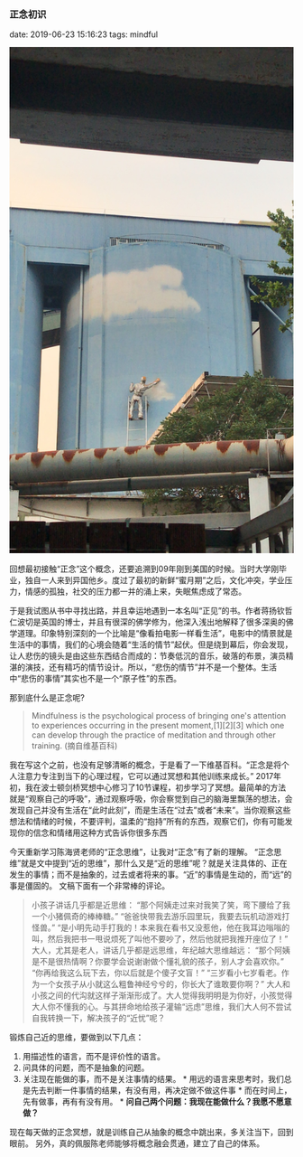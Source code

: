 
### 正念初识
date: 2019-06-23 15:16:23
tags: mindful


![cloud](img/cloud.jpeg)

   回想最初接触“正念”这个概念，还要追溯到09年刚到美国的时候。当时大学刚毕业，独自一人来到异国他乡。度过了最初的新鲜“蜜月期”之后，文化冲突，学业压力，情感的孤独，社交的压力都一并的涌上来，失眠焦虑成了常态。

   于是我试图从书中寻找出路，并且幸运地遇到一本名叫“正见”的书。作者蒋扬钦哲仁波切是英国的博士，并且有很深的佛学修为，他深入浅出地解释了很多深奥的佛学道理。印象特别深刻的一个比喻是“像看拍电影一样看生活”，电影中的情景就是生活中的事情，我们的心境会随着“生活的情节”起伏。但是绕到幕后，你会发现，让人悲伤的镜头是由这些东西结合而成的：节奏低沉的音乐，破落的布景，演员精湛的演技，还有精巧的情节设计。所以，“悲伤的情节”并不是一个整体。生活中“悲伤的事情”其实也不是一个“原子性”的东西。

   那到底什么是正念呢?
> Mindfulness is the psychological process of bringing one's attention to experiences occurring in the present moment,[1][2][3] which one can develop through the practice of meditation and through other training.    (摘自维基百科)

   我在写这个之前，也没有足够清晰的概念，于是看了一下维基百科。“正念是将个人注意力专注到当下的心理过程，它可以通过冥想和其他训练来成长。”
   2017年初，我在波士顿剑桥冥想中心修习了10节课程，初步学习了冥想。最简单的方法就是“观察自己的呼吸”，通过观察呼吸，你会察觉到自己的脑海里飘荡的想法，会发现自己并没有生活在“此时此刻”，而是生活在“过去”或者“未来”。当你观察这些想法和情绪的时候，不要评判，温柔的“抱持”所有的东西，观察它们，你有可能发现你的信念和情绪用这种方式告诉你很多东西



   今天重新学习陈海贤老师的“正念思维”，让我对“正念”有了新的理解。
   “正念思维”就是文中提到“近的思维”，那什么又是“近的思维”呢？就是关注具体的、正在发生的事情；而不是抽象的，过去或者将来的事。“近”的事情是生动的，而“远”的事是僵固的。
    文稿下面有一个非常棒的评论。

> 小孩子讲话几乎都是近思维：
“那个阿姨走过来对我笑了笑，弯下腰给了我一个小猪佩奇的棒棒糖。”
“爸爸快带我去游乐园里玩，我要去玩机动游戏打怪兽。”
“是小明先动手打我的！本来我在看书又没惹他，他在我耳边嗡嗡的叫，然后我把书一甩说烦死了叫他不要吵了，然后他就把我推开座位了！”
大人，尤其是老人，讲话几乎都是远思维，年纪越大思维越远：
“那个阿姨是不是很热情啊？你要学会说谢谢做个懂礼貌的孩子，别人才会喜欢你。”
“你再给我这么玩下去，你以后就是个傻子文盲！”
“三岁看小七岁看老。作为一个女孩子从小就这么粗鲁神经兮兮的，你长大了谁敢要你啊？”
大人和小孩之间的代沟就这样子渐渐形成了。大人觉得我明明是为你好，小孩觉得大人你不懂我的心。与其拼命地给孩子灌输“远虑”思维，我们大人何不尝试自我转换一下，解决孩子的“近忧”呢？

   锻炼自己近的思维，要做到以下几点：
  1. 用描述性的语言，而不是评价性的语言。
  2. 问具体的问题，而不是抽象的问题。
  3. 关注现在能做的事，而不是关注事情的结果。
  	* 用远的语言来思考时，我们总是先去判断一件事情的结果，有没有用，再决定做不做这件事
  	* 而在时间上，先有做事，再有有没有用。
  	* **问自己两个问题：我现在能做什么？我愿不愿意做？**


   现在每天做的正念冥想，就是训练自己从抽象的概念中跳出来，多关注当下，回到眼前。
   另外，真的佩服陈老师能够将概念融会贯通，建立了自己的体系。

